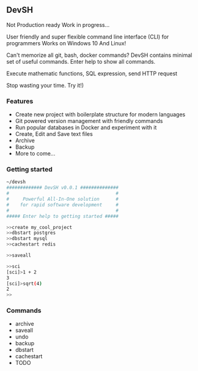 ## DevSH
Not Production ready
Work in progress...

User friendly and super flexible command line interface (CLI) for programmers
Works on Windows 10 And Linux!

Can't memorize all git, bash, docker commands?
DevSH contains minimal set of useful commands. Enter help to show all commands.

Execute mathematic functions, SQL expression, send HTTP request

Stop wasting your time. Try it!)

### Features

- Create new project with boilerplate structure for modern languages
- Git powered version management with friendly commands
- Run popular databases in Docker and experiment with it
- Create, Edit and Save text files
- Archive
- Backup
- More to come...

### Getting started

```bash
~/devsh
############# DevSH v0.0.1 ##############
#                                       #
#     Powerful All-In-One solution      #
#    for rapid software development     #
#                                       #
##### Enter help to getting started #####

>>create my_cool_project
>>dbstart postgres
>>dbstart mysql
>>cachestart redis

>>saveall

>>sci
[sci]>1 + 2
3
[sci]>sqrt(4)
2
>>
```

### Commands

- archive
- saveall
- undo
- backup
- dbstart
- cachestart
- TODO